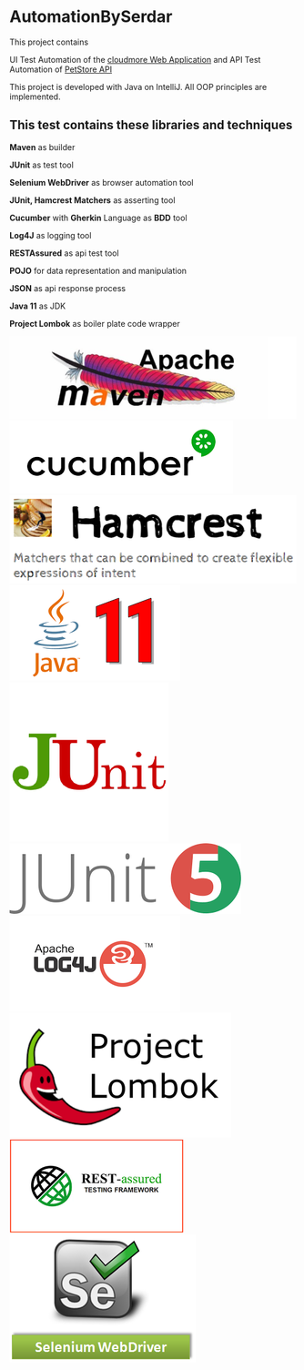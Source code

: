 # AutomationBySerdar

This project contains 

UI Test Automation of the [cloudmore Web Application](https://web.cloudmore.com/) and
API Test Automation of [PetStore API](https://petstore.swagger.io)  

This project is developed with Java on IntelliJ.
All OOP principles are implemented. 

## This test contains these libraries and techniques

**Maven** as builder

**JUnit** as test tool

**Selenium WebDriver** as browser automation tool

**JUnit, Hamcrest Matchers** as asserting tool

**Cucumber** with **Gherkin** Language as **BDD** tool

**Log4J** as logging tool

**RESTAssured** as api test tool

**POJO** for data representation and manipulation

**JSON** as api response process

**Java 11** as JDK

**Project Lombok** as boiler plate code wrapper

![Maven](src/test/resources/images/libraries/apache_maven.png?raw=true)
![Cucumber](src/test/resources/images/libraries/cucumber.png?raw=true)
![Hamcrest Matchers](src/test/resources/images/libraries/hamcrest_matchers.PNG?raw=true)
![Java11](src/test/resources/images/libraries/java11.png?raw=true)
![JUnit](src/test/resources/images/libraries/junit.png?raw=true)
![JUnit5](src/test/resources/images/libraries/JUnit5.png?raw=true)
![Log4J](src/test/resources/images/libraries/log4j.png?raw=true)
![Lombok](src/test/resources/images/libraries/lombok.png?raw=true)
![Rest Assured](src/test/resources/images/libraries/restassured.png?raw=true)
![Selenium Web Driver](src/test/resources/images/libraries/selenium_web_driver.png?raw=true)